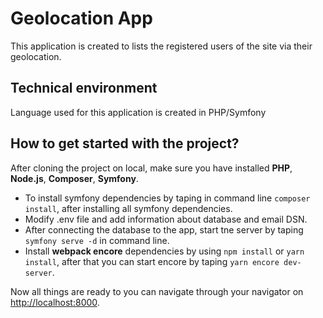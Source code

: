 # Geolocation App
This application is created to lists the registered users of the site via their geolocation.

Technical environment
---------------------
Language used for this application is created in PHP/Symfony

How to get started with the project?
---------------------------------
After cloning the project on local, make sure you have installed **PHP**, **Node.js**, **Composer**, **Symfony**.
- To install symfony dependencies by taping in command line `composer install`, after installing all symfony dependencies. 
- Modify .env file and add information about database and email DSN.
- After connecting the database to the app, start tne server by taping `symfony serve -d` in command line.
- Install **webpack encore** dependencies by using `npm install` or `yarn install`, after that you can start encore by taping `yarn encore dev-server`.

Now all things are ready to you can navigate through your navigator on [http://localhost:8000](http://localhost:8000/).